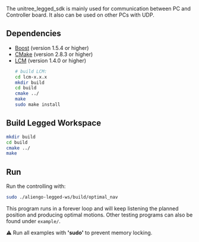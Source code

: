 The unitree_legged_sdk is mainly used for communication between PC and Controller board.
It also can be used on other PCs with UDP.

## Dependencies
* [Boost](http://www.boost.org) (version 1.5.4 or higher)
* [CMake](http://www.cmake.org) (version 2.8.3 or higher)
* [LCM](https://lcm-proj.github.io) (version 1.4.0 or higher)
    ```sh
    # build LCM:
    cd lcm-x.x.x
    mkdir build
    cd build
    cmake ../
    make
    sudo make install
    ```

## Build Legged Workspace
```sh
mkdir build
cd build
cmake ../
make
```

## Run
Run the controlling with:
```sh
sudo ./aliengo-legged-ws/build/optimal_nav
```
This program runs in a forever loop and will keep listening the planned position and producing optimal motions.
Other testing programs can also be found under `example/`.<br/>

:warning: Run all examples with **'sudo'** to prevent memory locking.
